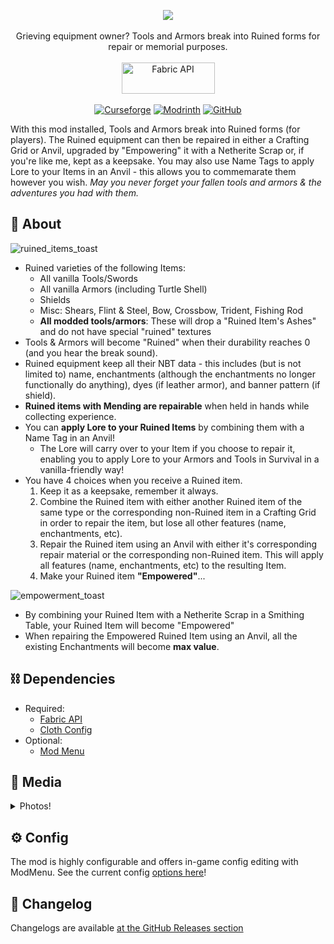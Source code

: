 <p align="center">
<img src="https://user-images.githubusercontent.com/17690401/209379820-9bc26e2c-b302-4f57-9142-92d8058a7ba5.png"/>
</br></br>
Grieving equipment owner? Tools and Armors break into Ruined forms for repair or memorial purposes.
</br></br>
<a href="https://www.curseforge.com/minecraft/mc-mods/fabric-api"><img src="https://i.imgur.com/Ol1Tcf8.png" width="149" height="50" title="Fabric API" alt="Fabric API"></a>
  </br></br>
<a href="https://www.curseforge.com/minecraft/mc-mods/ruined-equipment"><img alt="Curseforge" src="https://cf.way2muchnoise.eu/full_433703_downloads.svg"></a> <a href="https://modrinth.com/mod/ruined-equipment"><img alt="Modrinth" src="https://img.shields.io/modrinth/dt/ruined-equipment?label=Modrinth%20Downloads"></a> <a href="https://github.com/Pepperoni-Jabroni/RuinedEquipment"><img alt="GitHub" src="https://img.shields.io/github/downloads/Pepperoni-Jabroni/RuinedEquipment/total?label=Downloads&logo=github"></a>
</p>

With this mod installed, Tools and Armors break into Ruined forms (for players). The Ruined equipment can then be repaired in either a Crafting Grid or Anvil, upgraded by "Empowering" it with a Netherite Scrap or, if you're like me, kept as a keepsake. You may also use Name Tags to apply Lore to your Items in an Anvil - this allows you to commemarate them however you wish. <i>May you never forget your fallen tools and armors & the adventures you had with them.</i>

## 📖 About
![ruined_items_toast](https://user-images.githubusercontent.com/17690401/206926997-0492c2b4-445f-4e0f-b30a-a5c064dc8633.png)

- Ruined varieties of the following Items:
   - All vanilla Tools/Swords
   - All vanilla Armors (including Turtle Shell)
   - Shields
   - Misc: Shears, Flint & Steel, Bow, Crossbow, Trident, Fishing Rod
   - **All modded tools/armors**: These will drop a "Ruined Item's Ashes" and do not have special "ruined" textures
- Tools & Armors will become "Ruined" when their durability reaches 0 (and you hear the break sound).
- Ruined equipment keep all their NBT data - this includes (but is not limited to) name, enchantments (although the enchantments no longer functionally do anything), dyes (if leather armor), and banner pattern (if shield).
- **Ruined items with Mending are repairable** when held in hands while collecting experience.
- You can **apply Lore to your Ruined Items** by combining them with a Name Tag in an Anvil!
   - The Lore will carry over to your Item if you choose to repair it, enabling you to apply Lore to your Armors and Tools in Survival in a vanilla-friendly way!
- You have 4 choices when you receive a Ruined item.
   1. Keep it as a keepsake, remember it always.
   2. Combine the Ruined item with either another Ruined item of the same type or the corresponding non-Ruined item in a Crafting Grid in order to repair the item, but lose all other features (name, enchantments, etc).
   3. Repair the Ruined item using an Anvil with either it's corresponding repair material or the corresponding non-Ruined item. This will apply all features (name, enchantments, etc) to the resulting Item.
   4. Make your Ruined item **"Empowered"**...

![empowerment_toast](https://user-images.githubusercontent.com/17690401/206926998-48d1abdf-30ce-4786-b7c3-a47cd3044e72.png)

- By combining your Ruined Item with a Netherite Scrap in a Smithing Table, your Ruined Item will become "Empowered"
- When repairing the Empowered Ruined Item using an Anvil, all the existing Enchantments will become **max value**. 

## ⛓ Dependencies
- Required:
   - [Fabric API](https://www.curseforge.com/minecraft/mc-mods/fabric-api)
   - [Cloth Config](https://www.curseforge.com/minecraft/mc-mods/cloth-config)
- Optional:
   - [Mod Menu](https://www.curseforge.com/minecraft/mc-mods/modmenu)

## 📸 Media

<details>
<summary>Photos!</summary>

## Place them in Gravesites
![](https://i.imgur.com/LtPbeMx.png)

## A plain Ruined Diamond Pickaxe
![](https://i.imgur.com/UhII6EH.png)

## A Ruined Diamond Pickaxe with a custom name & enchantments
![](https://i.imgur.com/n2iklYQ.png)

## Repairing a Ruined Diamond Pickaxe in Anvil #1
![](https://i.imgur.com/uop5Hht.png)

## Repairing a Ruined Diamond Pickaxe in Anvil #2
![](https://i.imgur.com/ElrARFF.png)

## Repairing Ruined items using Crafting Grid
![](https://i.imgur.com/M4xNsMP.png)

## Shield with Banner pattern being repaired
![](https://i.imgur.com/cHOE1gc.png)

## Empowering a Ruined Diamond Sword
![](https://i.imgur.com/BFj9yFi.png)

## Repairing an Empowered item in an Anvil
![](https://i.imgur.com/KkqcRVU.png)

## All Enchants become max level
![](https://i.imgur.com/GmhvdMb.png)
  
## Applying Lore to a Ruined Item with a Name Tag
![2023-05-16_21 15 44](https://github.com/Pepperoni-Jabroni/RuinedEquipment/assets/17690401/eb7585b3-73c8-483d-b644-fe26e1b05931)
  
## Repair Ruined Item with Lore and Keep Lore on regular Item
![2023-05-16_21 58 29](https://github.com/Pepperoni-Jabroni/RuinedEquipment/assets/17690401/569408ca-846d-47f2-b0cb-025611564d89)

## All the Items
![](https://i.imgur.com/LwlP9NW.png)
![](https://i.imgur.com/pBCXwtt.png)

## Repairing "Ruined Item's Ashes" #1
![2022-07-14_19 12 32](https://user-images.githubusercontent.com/17690401/179133692-4dd4c2ad-eb51-41bb-aa32-2fba9c19c9a7.png)

## Repairing "Ruined Item's Ashes" #2
![2022-07-14_19 14 54](https://user-images.githubusercontent.com/17690401/179133665-ea77a15b-69d7-4a6a-8576-3b6d4e467bae.png)

## Empowering a "Ruined Item's Ashes"
![2022-07-14_19 16 18](https://user-images.githubusercontent.com/17690401/179133656-617bbdfc-79f7-451a-a78f-bfdd98cc8720.png)

</details>

## ⚙️ Config
The mod is highly configurable and offers in-game config editing with ModMenu. See the current config [options here](https://github.com/Pepperoni-Jabroni/RuinedEquipment/blob/main/src/main/java/pepjebs/ruined_equipment/config/RuinedEquipmentConfig.java)!

## 📃 Changelog
Changelogs are available [at the GitHub Releases section](https://github.com/Pepperoni-Jabroni/RuinedEquipment/releases)
